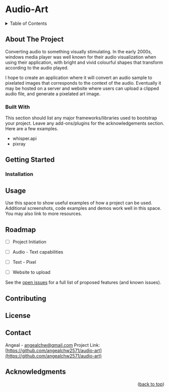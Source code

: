 # Audio-Art

<a name="readme-top"></a>

<!-- TABLE OF CONTENTS -->
<details>
  <summary>Table of Contents</summary>
  <ol>
    <li>
      <a href="#about-the-project">About The Project</a>
      <ul>
        <li><a href="#built-with">Built With</a></li>
      </ul>
    </li>
    <li>
      <a href="#getting-started">Getting Started</a>
      <ul>
        <li><a href="#installation">Installation</a></li>
      </ul>
    </li>
    <li><a href="#usage">Usage</a></li>
    <li><a href="#roadmap">Roadmap</a></li>
    <li><a href="#contributing">Contributing</a></li>
    <li><a href="#license">License</a></li>
    <li><a href="#contact">Contact</a></li>
    <li><a href="#acknowledgments">Acknowledgments</a></li>
  </ol>
</details>



<!-- ABOUT THE PROJECT -->
## About The Project

Converting audio to something visually stimulating. In the early 2000s, windows media player was well known for their audio visualization when using their application, with bright and vivid colourful shapes that transform according to the audio played. 

I hope to create an application where it will convert an audio sample to pixelated images that corresponds to the context of the audio. Eventually it may be hosted on a server and website where users can upload a clipped audio file, and generate a pixelated art image.



### Built With

This section should list any major frameworks/libraries used to bootstrap your project. Leave any add-ons/plugins for the acknowledgements section. Here are a few examples.

* whisper.api
* pixray




<!-- GETTING STARTED -->
## Getting Started

### Installation


<!-- USAGE EXAMPLES -->
## Usage

Use this space to show useful examples of how a project can be used. Additional screenshots, code examples and demos work well in this space. You may also link to more resources.


<!-- ROADMAP -->
## Roadmap

- [ ] Project Initiation
- [ ] Audio - Text capabilities
- [ ] Text - Pixel
- [ ] Website to upload


See the [open issues](https://github.com/angealchw2571/audio-art/issues) for a full list of proposed features (and known issues).


<!-- CONTRIBUTING -->
## Contributing


<!-- LICENSE -->
## License


<!-- CONTACT -->
## Contact

Angeal - angealchw@gmail.com
Project Link: [https://github.com/angealchw2571/audio-art](https://github.com/angealchw2571/audio-art)


<!-- ACKNOWLEDGMENTS -->
## Acknowledgments


<p align="right">(<a href="#readme-top">back to top</a>)</p>
